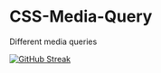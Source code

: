 # CSS-Media-Query
Different media queries

[![GitHub Streak](https://github-readme-streak-stats.herokuapp.com/?user=PranavVS&theme=default)](https://git.io/streak-stats)

